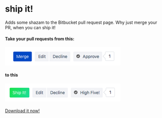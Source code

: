 # ship it!

Adds some shazam to the Bitbucket pull request page.
Why just merge your PR, when you can ship it!

#### Take your pull requests from this:
#### ![Bitbucket Merge](/from_this.png?raw=true "Merge")

#### to this
#### ![Bitbucket Ship It!](/to_this.png?raw=true "Ship it!")


[Download it now!](https://chrome.google.com/webstore/detail/ship-it/jdkdgmfhecdiknmnjfjklebdfgdlmdnf)


